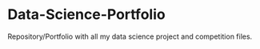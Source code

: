 # Data-Science-Portfolio
Repository/Portfolio with all my data science project and competition files. 
